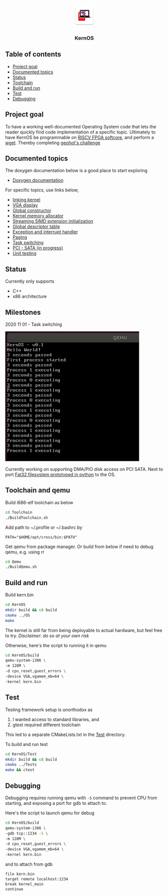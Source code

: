 <p align="center">
    <img src="docs/res/logo.png" alt="KernOS logo" width="72" height="72">
</p>
<h3 align="center">KernOS</h3>

[//]: # (Image References)
[image1]: ./images/TaskSwitching.png "Task_Switching"

## Table of contents 
- [Project goal](#project-goal)
- [Documented topics](#documented-topics)
- [Status](#status)
- [Toolchain](#toolchain-and-qemu)
- [Build and run](#build-and-run)
- [Test](#test)
- [Debugging](#debugging)

## Project goal
To have a working well-documented Operating System code that lets the reader quickly
find code implementation of a specific topic. Ultimately to have KernOS be programmable on [RISCV FPGA softcore](https::/github.com/kernyan/riscv-de10lite), and perform a [wget](https://github.com/kernyan/pywget). Thereby completing [geohot's challenge](https://github.com/geohot/fromthetransistor)

## Documented topics 
The doxygen documentation below is a good place to start exploring 
- [Doxygen documentation](https://kernyan.github.io/KernOS/html/index.html)

For specific topics, use links below,
- [linking kernel](OS/compile/linker.ld)
- [VGA display](OS/kernel/arch/x86/vga.cpp)
- [Global constructor](OS/kernel/arch/x86/global.cpp) 
- [Kernel memory allocator](OS/kernel/arch/x86/memoryallocator.cpp)
- [Streaming SIMD extension initialization](OS/kernel/arch/x86/cpu.cpp)
- [Global descriptor table](OS/kernel/arch/x86/gdt.cpp)
- [Exception and interrupt handler](OS/kernel/arch/x86/interrupt.cpp)
- [Paging](OS/kernel/arch/x86/virtualmemory.cpp)
- [Task switching](OS/kernel/arch/x86/process.cpp)
- [PCI - SATA (in progress)](OS/kernel/arch/x86/sata.cpp)
- [Unit testing](Test/Tests)

## Status
Currently only supports
- C++
- x86 architecture

## Milestones
2020 11 01 - Task switching

![alt text][image1]

Currently working on supporting DMA/PIO disk access on PCI SATA. Next to port [Fat32 filesystem prototyped in python](https://github.com/kernyan/pyfs) to the OS.

## Toolchain and qemu
Build i686-elf toolchain as below
```bash
cd Toolchain
./BuildToolchain.sh
```
Add path to ~/.profile or ~/.bashrc by 
```
PATH="$HOME/opt/cross/bin:$PATH"
``` 

Get qemu from package manager. Or build from below if need to debug qemu, e.g. using rr
```bash
cd Qemu
./BuildQemu.sh
```

## Build and run
Build kern.bin
```bash
cd KernOS
mkdir build && cd build
cmake ../OS
make
```

The kernel is still far from being deployable to actual hardware, but feel free to try. 
*Disclaimer: do so at your own risk*

Otherwise, here's the script to running it in qemu
```bash
cd KernOS/build
qemu-system-i386 \
-m 128M \
-d cpu_reset,guest_errors \
-device VGA,vgamem_mb=64 \
-kernel kern.bin
```

## Test
Testing framework setup is unorthodox as 
1) I wanted access to standard libraries, and
2) gtest required different toolchain

This led to a separate CMakeLists.txt in the [Test](Test/Tests/CMakeLists.txt) directory.

To build and run test

```bash
cd KernOS/Test
mkdir build && cd build
cmake ../Tests
make && ctest
```

## Debugging
Debugging requires running qemu with `-S` command to prevent CPU from starting, 
and exposing a port for gdb to attach to.

Here's the script to launch qemu for debug
```bash
cd KernOS/build
qemu-system-i386 \
-gdb tcp::1234 -S \
-m 128M \
-d cpu_reset,guest_errors \
-device VGA,vgamem_mb=64 \
-kernel kern.bin
```

and to attach from gdb
```gdb
file kern.bin
target remote localhost:1234
break kernel_main
continue
```
